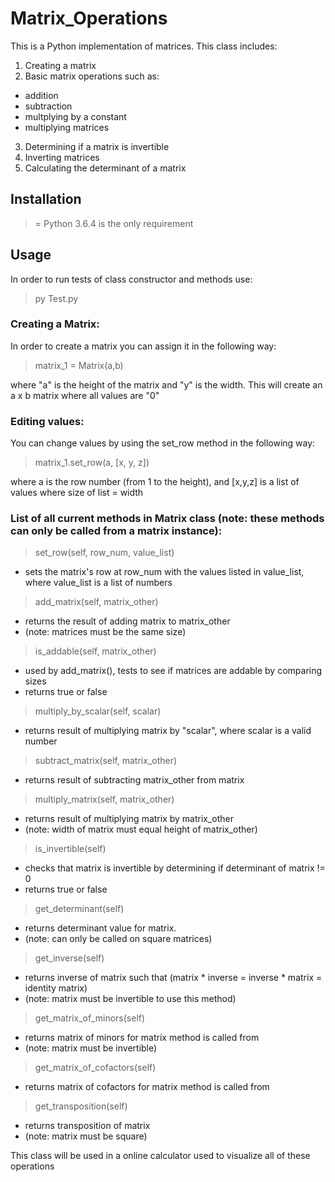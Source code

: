 # Matrix_Operations
 This is a Python implementation of matrices. This class includes:
 1. Creating a matrix
 2. Basic matrix operations such as:
 - addition
 - subtraction
 - multplying by a constant
 - multiplying matrices
 3. Determining if a matrix is invertible
 4. Inverting matrices
 5. Calculating the determinant of a matrix

## Installation
 >= Python 3.6.4 is the only requirement

## Usage
 In order to run tests of class constructor and methods use:
> py Test.py
### Creating a Matrix:
 In order to create a matrix you can assign it in the following way:
> matrix_1 = Matrix(a,b)
 
 where "a" is the height of the matrix and "y" is the width.
 This will create an a x b matrix where all values are "0"
### Editing values:
 You can change values by using the set_row method in the following way:
> matrix_1.set_row(a, [x, y, z])
 
 where a is the row number (from 1 to the height), and [x,y,z] is a list of values where size of list = width

### List of all current methods in Matrix class (note: these methods can only be called from a matrix instance):

> set_row(self, row_num, value_list)
- sets the matrix's row at row_num with the values listed in value_list, where value_list is a list of numbers

> add_matrix(self, matrix_other)
- returns the result of adding matrix to matrix_other
- (note: matrices must be the same size)

> is_addable(self, matrix_other)
- used by add_matrix(), tests to see if matrices are addable by comparing sizes
- returns true or false

> multiply_by_scalar(self, scalar)
- returns result of multiplying matrix by "scalar", where scalar is a valid number

> subtract_matrix(self, matrix_other)
- returns result of subtracting matrix_other from matrix

> multiply_matrix(self, matrix_other)
- returns result of multiplying matrix by matrix_other 
- (note: width of matrix must equal height of matrix_other)

> is_invertible(self)
- checks that matrix is invertible by determining if determinant of matrix != 0
- returns true or false

> get_determinant(self)
- returns determinant value for matrix.
- (note: can only be called on square matrices)

> get_inverse(self)
- returns inverse of matrix such that (matrix * inverse = inverse * matrix = identity matrix)
- (note: matrix must be invertible to use this method)

> get_matrix_of_minors(self)
- returns matrix of minors for matrix method is called from
- (note: matrix must be invertible)

> get_matrix_of_cofactors(self)
- returns matrix of cofactors for matrix method is called from 

> get_transposition(self)
- returns transposition of matrix 
- (note: matrix must be square)


 This class will be used in a online calculator used to visualize all of these operations

